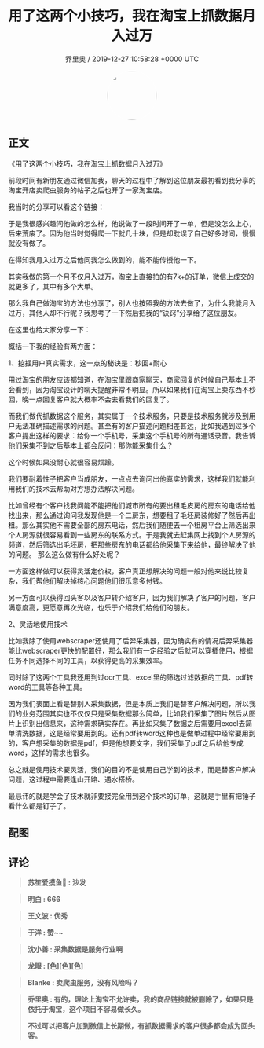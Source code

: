 <h1 align="center">用了这两个小技巧，我在淘宝上抓数据月入过万</h1>
<p align="center">
    <a>乔里奥 / 2019-12-27 10:58:28 &#43;0000 UTC</a>
</p>

<div align="center">
    <img src="https://images.zsxq.com/FikgtoR0KDBmo2F09_VYXoWRuWXU?e=1590940799&amp;token=kIxbL07-8jAj8w1n4s9zv64FuZZNEATmlU_Vm6zD:v6o5BO7CxBgLFY8jFjo-hi3J7UM=" width="100" height="100" style="border:1px solid;border-radius:50%; color:#ffffff"/>
</div>

## 正文

<div>
《用了这两个小技巧，我在淘宝上抓数据月入过万》

  

前段时间有新朋友通过微信加我，聊天的过程中了解到这位朋友最初看到我分享的淘宝开店卖爬虫服务的帖子之后也开了一家淘宝店。

我当时的分享可以看这个链接：

于是我很感兴趣问他做的怎么样，他说做了一段时间开了一单，但是没怎么上心，后来荒废了。因为他当时觉得爬一下就几十块，但是却耽误了自己好多时间，慢慢就没有做了。

在得知我月入过万之后他问我怎么做到的，能不能传授他一下。

其实我做的第一个月不仅月入过万，淘宝上直接拍的有7k&#43;的订单，微信上成交的就更多了，其中有多个大单。

那么我自己做淘宝的方法也分享了，别人也按照我的方法去做了，为什么我能月入过万，其他人却不行呢？我思考了一下然后把我的“诀窍”分享给了这位朋友。

在这里也给大家分享一下：

概括一下我的经验有两方面：

1、挖掘用户真实需求，这一点的秘诀是：秒回&#43;耐心

用过淘宝的朋友应该都知道，在淘宝里跟商家聊天，商家回复的时候自己基本上不会看到，因为淘宝设计的聊天提醒非常不明显。所以如果我们在淘宝上卖东西不秒回，晚一点回复客户就大概率不会去看我们的回复了。

而我们做代抓数据这个服务，其实属于一个技术服务，只要是技术服务就涉及到用户无法准确描述需求的问题。甚至有的客户描述问题相差甚远，比如我遇到过多个客户提出这样的要求：给你一个手机号，采集这个手机号的所有通话录音。我告诉他们采集不到之后基本上都会反问：那你能采集什么？

这个时候如果没耐心就很容易烦躁。

我们要耐着性子把客户当成朋友，一点点去询问出他真实的需求，这样我们就能利用我们的技术去帮助对方想办法解决问题。

比如曾经有个客户找我问能不能把他们城市所有的要出租毛皮房的房东的电话给他找出来，那么通过询问我发现他是一个二房东，想要租了毛坯房装修好了然后再出租。那么其实他不需要全部的房东电话，然后我们随便去一个租房平台上筛选出来个人房源就很容易看到一些房东的联系方式。于是我就去赶集网上找到个人房源的频道，然后筛选出毛坯房，把那些房东的电话都给他采集下来给他，最终解决了他的问题。
那么这么做有什么好处呢？

一方面这样做可以获得灵活定价权，客户真正想解决的问题一般对他来说比较复杂，我们帮他们解决掉核心问题他们很乐意多付钱。

另一方面可以获得回头客以及客户转介绍客户，因为我们解决了客户的问题，客户满意度高，更愿意再次光临，也乐于介绍我们给他们的朋友。

2、灵活地使用技术

比如我除了使用webscraper还使用了后羿采集器，因为确实有的情况后羿采集器能比webscraper更快的配置好，那么我们有一定经验之后就可以穿插使用，根据任务不同选择不同的工具，以获得更高的采集效率。

同时除了这两个工具我还用到过ocr工具、excel里的筛选过滤数据的工具、pdf转word的工具等各种工具。

因为我们表面上看是替别人采集数据，但是本质上我们是替客户解决问题，所以我们的业务范围其实也不仅仅只是采集数据那么简单，比如我们采集了图片然后从图片上识别出信息来，这种需求确实存在。再比如采集了数据之后需要用excel去简单清洗数据，这是经常要用到的。还有pdf转word这种也是做单过程中经常要用到的，客户想采集的数据是pdf，但是他想要文字，我们采集了pdf之后给他专成word，这样的需求也很多。

总之就是使用技术要灵活，我们的目的不是使用自己学到的技术，而是替客户解决问题，这过程中需要逢山开路、遇水搭桥。

最忌讳的就是学会了技术就非要接完全用到这个技术的订单，这就是手里有把锤子看什么都是钉子了。
</div>

## 配图
<div class="image" align="center">

</div>

## 评论

<div align="left">
<div>

<blockquote >
<span> <strong>苏笙爱摸鱼🐶 : 沙发 </strong></span>
</blockquote>

<blockquote >
<span> <strong>明白 : 666 </strong></span>
</blockquote>

<blockquote >
<span> <strong>王文波 : 优秀 </strong></span>
</blockquote>

<blockquote >
<span> <strong>于洋 : 赞~~ </strong></span>
</blockquote>

<blockquote >
<span> <strong>沈小善 : 采集数据是服务行业啊 </strong></span>
</blockquote>

<blockquote >
<span> <strong>龙眼 : [色][色][色] </strong></span>
</blockquote>

<blockquote >
<span> <strong>Blanke : 卖爬虫服务，没有风险吗？ </strong></span>
</blockquote>

<blockquote >
<span> <strong>乔里奥 : 有的，理论上淘宝不允许卖，我的商品链接就被删除了，如果只是依托于淘宝，这个项目不容易做长久。

不过可以把客户加到微信上长期做，有抓数据需求的客户很多都会成为回头客。 </strong></span>
</blockquote>

</div>
</div>